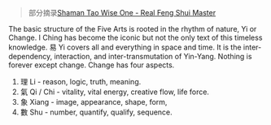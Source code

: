 >部分摘录[Shaman Tao Wise One - Real Feng Shui Master](https://www.realfengshuimaster.com/shaman.html)

The basic structure of the Five Arts is rooted in the rhythm of nature, Yi or Change. I Ching has become the iconic but not the only text of this timeless knowledge. 易 Yi covers all and everything in space and time. It is the inter-dependency, interaction, and inter-transmutation of Yin-Yang. Nothing is forever except change. Change has four aspects.
1. 理 Li - reason, logic, truth, meaning.
2. 氣 Qi / Chi - vitality, vital energy, creative flow, life force.
3. 象 Xiang - image, appearance, shape, form, 
4. 數 Shu - number, quantify, qualify, sequence.

